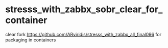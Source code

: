 # stresss_with_zabbx_sobr_clear_for_container
clear fork https://github.com/ARviridis/stresss_with_zabbx_all_final096
for packaging in containers